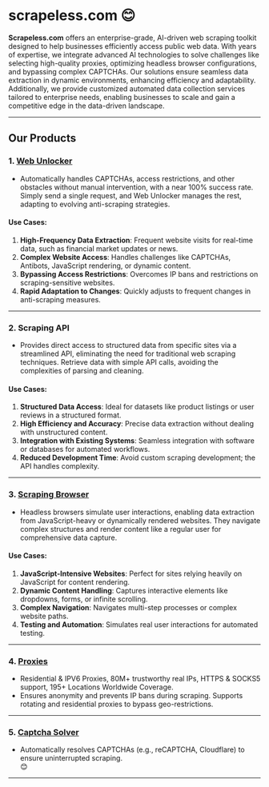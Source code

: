 # scrapeless.com 😊

**Scrapeless.com** offers an enterprise-grade, AI-driven web scraping toolkit designed to help businesses efficiently access public web data. With years of expertise, we integrate advanced AI technologies to solve challenges like selecting high-quality proxies, optimizing headless browser configurations, and bypassing complex CAPTCHAs. Our solutions ensure seamless data extraction in dynamic environments, enhancing efficiency and adaptability. Additionally, we provide customized automated data collection services tailored to enterprise needs, enabling businesses to scale and gain a competitive edge in the data-driven landscape.

---

## Our Products  

### 1. [Web Unlocker](https://www.scrapeless.com/en/product/web-unlocker)  
- Automatically handles CAPTCHAs, access restrictions, and other obstacles without manual intervention, with a near 100% success rate. Simply send a single request, and Web Unlocker manages the rest, adapting to evolving anti-scraping strategies.  
#### Use Cases:
1. **High-Frequency Data Extraction**: Frequent website visits for real-time data, such as financial market updates or news.  
2. **Complex Website Access**: Handles challenges like CAPTCHAs, Antibots, JavaScript rendering, or dynamic content.  
3. **Bypassing Access Restrictions**: Overcomes IP bans and restrictions on scraping-sensitive websites.  
4. **Rapid Adaptation to Changes**: Quickly adjusts to frequent changes in anti-scraping measures.  

---

### 2. Scraping API  
- Provides direct access to structured data from specific sites via a streamlined API, eliminating the need for traditional web scraping techniques. Retrieve data with simple API calls, avoiding the complexities of parsing and cleaning.  
#### Use Cases:
1. **Structured Data Access**: Ideal for datasets like product listings or user reviews in a structured format.  
2. **High Efficiency and Accuracy**: Precise data extraction without dealing with unstructured content.  
3. **Integration with Existing Systems**: Seamless integration with software or databases for automated workflows.  
4. **Reduced Development Time**: Avoid custom scraping development; the API handles complexity.  

---

### 3. [Scraping Browser](https://www.scrapeless.com/en/product/headless-browser)  
- Headless browsers simulate user interactions, enabling data extraction from JavaScript-heavy or dynamically rendered websites. They navigate complex structures and render content like a regular user for comprehensive data capture.  
#### Use Cases:
1. **JavaScript-Intensive Websites**: Perfect for sites relying heavily on JavaScript for content rendering.  
2. **Dynamic Content Handling**: Captures interactive elements like dropdowns, forms, or infinite scrolling.  
3. **Complex Navigation**: Navigates multi-step processes or complex website paths.  
4. **Testing and Automation**: Simulates real user interactions for automated testing.  

---

### 4. [Proxies](https://www.scrapeless.com/en/product/rotate-proxy)  
- Residential & IPV6 Proxies, 80M+ trustworthy real IPs, HTTPS & SOCKS5 support, 195+ Locations Worldwide Coverage.
- Ensures anonymity and prevents IP bans during scraping. Supports rotating and residential proxies to bypass geo-restrictions.  

---

### 5. [Captcha Solver](https://www.scrapeless.com/en/product/captcha-solver)  
- Automatically resolves CAPTCHAs (e.g., reCAPTCHA, Cloudflare) to ensure uninterrupted scraping.  
😊

---
